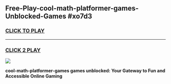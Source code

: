 
## Free-Play-cool-math-platformer-games-Unblocked-Games #xo7d3
<h3>
<a href="https://news.freeplayer.one?title=cool-math-platformer-games&ref=8M">CLICK TO PLAY</a></h3>
<hr>

<h3>
<a href="https://news.freeplayer.one?title=cool-math-platformer-games&ref=8M">CLICK 2 PLAY</a>
  
</h3>

<a href="https://news.freeplayer.one?title=cool-math-platformer-games&ref=8M"><img src="https://clearcache.store/games.png"></a>


**cool-math-platformer-games games unblocked: Your Gateway to Fun and Accessible Online Gaming**

